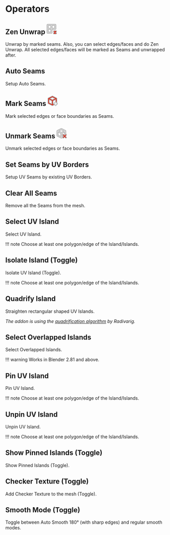 # Operators

## Zen Unwrap ![Zen Unwrap](img/icons/zen-unwrap@2x.png)
Unwrap by marked seams. Also, you can select edges/faces and do Zen Unwrap. All selected edges/faces will be marked as Seams and unwrapped after.

## Auto Seams
Setup Auto Seams.

## Mark Seams ![Mark Seams](img/icons/mark-seams@2x.png)
Mark selected edges or face boundaries as Seams.

## Unmark Seams ![Unmark Seams](img/icons/unmark-seams@2x.png)
Unmark selected edges or face boundaries as Seams.

## Set Seams by UV Borders
Setup UV Seams by existing UV Borders.

## Clear All Seams
Remove all the Seams from the mesh.

## Select UV Island
Select UV Island. 

!!! note
    Choose at least one polygon/edge of the Island/Islands.

## Isolate Island (Toggle)
Isolate UV Island (Toggle). 

!!! note
    Choose at least one polygon/edge of the Island/Islands.

## Quadrify Island
Straighten rectangular shaped UV Islands.

*The addon is using the [quadrification algorithm](https://github.com/Radivarig/UvSquares) by Radivarig.*

## Select Overlapped Islands
Select Overlapped Islands.

!!! warning
    Works in Blender 2.81 and above.

## Pin UV Island
Pin UV Island. 

!!! note
    Choose at least one polygon/edge of the Island/Islands.

## Unpin UV Island
Unpin UV Island. 

!!! note
    Choose at least one polygon/edge of the Island/Islands.

## Show Pinned Islands (Toggle)
Show Pinned Islands (Toggle).

## Checker Texture (Toggle)
Add Checker Texture to the mesh (Toggle).

## Smooth Mode (Toggle)
Toggle between Auto Smooth 180° (with sharp edges) and regular smooth modes.